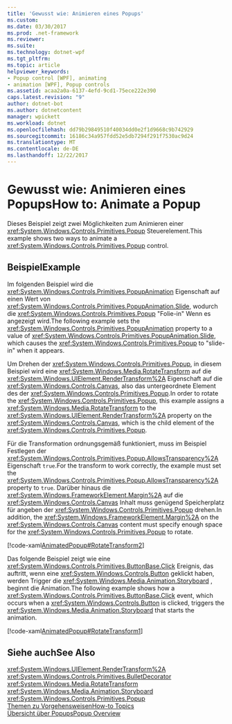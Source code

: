 ```yaml
---
title: 'Gewusst wie: Animieren eines Popups'
ms.custom: 
ms.date: 03/30/2017
ms.prod: .net-framework
ms.reviewer: 
ms.suite: 
ms.technology: dotnet-wpf
ms.tgt_pltfrm: 
ms.topic: article
helpviewer_keywords:
- Popup control [WPF], animating
- animation [WPF], Popup controls
ms.assetid: acaa2a0a-6137-4efd-9cd1-75ece222e390
caps.latest.revision: "9"
author: dotnet-bot
ms.author: dotnetcontent
manager: wpickett
ms.workload: dotnet
ms.openlocfilehash: dd79b29849510f40034dd0e2f1d9668c9b742929
ms.sourcegitcommit: 16186c34a957fdd52e5db7294f291f7530ac9d24
ms.translationtype: MT
ms.contentlocale: de-DE
ms.lasthandoff: 12/22/2017
---
```

# <a name="how-to-animate-a-popup"></a><span data-ttu-id="99646-102">Gewusst wie: Animieren eines Popups</span><span class="sxs-lookup"><span data-stu-id="99646-102">How to: Animate a Popup</span></span>
<span data-ttu-id="99646-103">Dieses Beispiel zeigt zwei Möglichkeiten zum Animieren einer <xref:System.Windows.Controls.Primitives.Popup> Steuerelement.</span><span class="sxs-lookup"><span data-stu-id="99646-103">This example shows two ways to animate a <xref:System.Windows.Controls.Primitives.Popup> control.</span></span>  
  
## <a name="example"></a><span data-ttu-id="99646-104">Beispiel</span><span class="sxs-lookup"><span data-stu-id="99646-104">Example</span></span>  
 <span data-ttu-id="99646-105">Im folgenden Beispiel wird die <xref:System.Windows.Controls.Primitives.PopupAnimation> Eigenschaft auf einen Wert von <xref:System.Windows.Controls.Primitives.PopupAnimation.Slide>, wodurch die <xref:System.Windows.Controls.Primitives.Popup> "Folie-in" Wenn es angezeigt wird.</span><span class="sxs-lookup"><span data-stu-id="99646-105">The following example sets the <xref:System.Windows.Controls.Primitives.PopupAnimation> property to a value of <xref:System.Windows.Controls.Primitives.PopupAnimation.Slide>, which causes the <xref:System.Windows.Controls.Primitives.Popup> to "slide-in" when it appears.</span></span>  
  
 <span data-ttu-id="99646-106">Um Drehen der <xref:System.Windows.Controls.Primitives.Popup>, in diesem Beispiel wird eine <xref:System.Windows.Media.RotateTransform> auf die <xref:System.Windows.UIElement.RenderTransform%2A> Eigenschaft auf die <xref:System.Windows.Controls.Canvas>, also das untergeordnete Element des der <xref:System.Windows.Controls.Primitives.Popup>.</span><span class="sxs-lookup"><span data-stu-id="99646-106">In order to rotate the <xref:System.Windows.Controls.Primitives.Popup>, this example assigns a <xref:System.Windows.Media.RotateTransform> to the <xref:System.Windows.UIElement.RenderTransform%2A> property on the <xref:System.Windows.Controls.Canvas>, which is the child element of the <xref:System.Windows.Controls.Primitives.Popup>.</span></span>  
  
 <span data-ttu-id="99646-107">Für die Transformation ordnungsgemäß funktioniert, muss im Beispiel Festlegen der <xref:System.Windows.Controls.Primitives.Popup.AllowsTransparency%2A> Eigenschaft `true`.</span><span class="sxs-lookup"><span data-stu-id="99646-107">For the transform to work correctly, the example must set the <xref:System.Windows.Controls.Primitives.Popup.AllowsTransparency%2A> property to `true`.</span></span> <span data-ttu-id="99646-108">Darüber hinaus die <xref:System.Windows.FrameworkElement.Margin%2A> auf die <xref:System.Windows.Controls.Canvas> Inhalt muss genügend Speicherplatz für angeben der <xref:System.Windows.Controls.Primitives.Popup> drehen.</span><span class="sxs-lookup"><span data-stu-id="99646-108">In addition, the <xref:System.Windows.FrameworkElement.Margin%2A> on the <xref:System.Windows.Controls.Canvas> content must specify enough space for the <xref:System.Windows.Controls.Primitives.Popup> to rotate.</span></span>  
  
 [!code-xaml[AnimatedPopup#RotateTransform2](../../../../samples/snippets/csharp/VS_Snippets_Wpf/AnimatedPopup/CS/Window1.xaml#rotatetransform2)]  
  
 <span data-ttu-id="99646-109">Das folgende Beispiel zeigt wie eine <xref:System.Windows.Controls.Primitives.ButtonBase.Click> Ereignis, das auftritt, wenn eine <xref:System.Windows.Controls.Button> geklickt haben, werden Trigger die <xref:System.Windows.Media.Animation.Storyboard> , beginnt die Animation.</span><span class="sxs-lookup"><span data-stu-id="99646-109">The following example shows how a <xref:System.Windows.Controls.Primitives.ButtonBase.Click> event, which occurs when a <xref:System.Windows.Controls.Button> is clicked, triggers the <xref:System.Windows.Media.Animation.Storyboard> that starts the animation.</span></span>  
  
 [!code-xaml[AnimatedPopup#RotateTransform1](../../../../samples/snippets/csharp/VS_Snippets_Wpf/AnimatedPopup/CS/Window1.xaml#rotatetransform1)]  
  
## <a name="see-also"></a><span data-ttu-id="99646-110">Siehe auch</span><span class="sxs-lookup"><span data-stu-id="99646-110">See Also</span></span>  
 <xref:System.Windows.UIElement.RenderTransform%2A>  
 <xref:System.Windows.Controls.Primitives.BulletDecorator>  
 <xref:System.Windows.Media.RotateTransform>  
 <xref:System.Windows.Media.Animation.Storyboard>  
 <xref:System.Windows.Controls.Primitives.Popup>  
 [<span data-ttu-id="99646-111">Themen zu Vorgehensweisen</span><span class="sxs-lookup"><span data-stu-id="99646-111">How-to Topics</span></span>](../../../../docs/framework/wpf/controls/popup-how-to-topics.md)  
 [<span data-ttu-id="99646-112">Übersicht über Popups</span><span class="sxs-lookup"><span data-stu-id="99646-112">Popup Overview</span></span>](../../../../docs/framework/wpf/controls/popup-overview.md)
